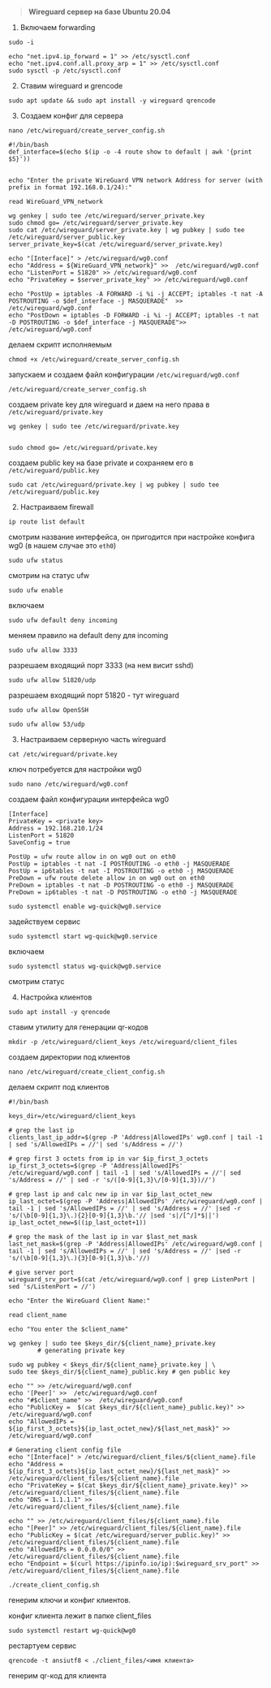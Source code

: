 > **Wireguard сервер на базе Ubuntu 20.04**

1. Включаем forwarding

`sudo -i`

```
echo "net.ipv4.ip_forward = 1" >> /etc/sysctl.conf
echo "net.ipv4.conf.all.proxy_arp = 1" >> /etc/sysctl.conf
sudo sysctl -p /etc/sysctl.conf
```

2. Ставим wireguard и grencode

`sudo apt update && sudo apt install -y wireguard qrencode`

3. Создаем конфиг для сервера 

`nano /etc/wireguard/create_server_config.sh`

```
#!/bin/bash
def_interface=$(echo $(ip -o -4 route show to default | awk '{print $5}'))


echo "Enter the private WireGuard VPN network Address for server (with prefix in format 192.168.0.1/24):"

read WireGuard_VPN_network

wg genkey | sudo tee /etc/wireguard/server_private.key
sudo chmod go= /etc/wireguard/server_private.key
sudo cat /etc/wireguard/server_private.key | wg pubkey | sudo tee /etc/wireguard/server_public.key
server_private_key=$(cat /etc/wireguard/server_private.key)

echo "[Interface]" > /etc/wireguard/wg0.conf
echo "Address = ${WireGuard_VPN_network}" >>  /etc/wireguard/wg0.conf
echo "ListenPort = 51820" >> /etc/wireguard/wg0.conf
echo "PrivateKey = $server_private_key" >> /etc/wireguard/wg0.conf

echo "PostUp = iptables -A FORWARD -i %i -j ACCEPT; iptables -t nat -A POSTROUTING -o $def_interface -j MASQUERADE"  >> /etc/wireguard/wg0.conf
echo "PostDown = iptables -D FORWARD -i %i -j ACCEPT; iptables -t nat -D POSTROUTING -o $def_interface -j MASQUERADE">> /etc/wireguard/wg0.conf

```

делаем скрипт исполняемым


`chmod +x /etc/wireguard/create_server_config.sh`


запускаем и создаем файл конфигурации `/etc/wireguard/wg0.conf`


`/etc/wireguard/create_server_config.sh`





создаем private key для wireguard и даем на него права в `/etc/wireguard/private.key`


```
wg genkey | sudo tee /etc/wireguard/private.key


sudo chmod go= /etc/wireguard/private.key
```

создаем public key на базе private и сохраняем его в `/etc/wireguard/public.key`


`sudo cat /etc/wireguard/private.key | wg pubkey | sudo tee /etc/wireguard/public.key`


2. Настраиваем firewall


`ip route list default`

смотрим название интерфейса, он пригодится при настройке конфига wg0 (в нашем случае это `eth0`)

`sudo ufw status`

смотрим на статус ufw 

`sudo ufw enable`

включаем

`sudo ufw default deny incoming`

меняем правило на default deny для incoming

`sudo ufw allow 3333`

разрешаем входящий порт 3333 (на нем висит sshd)

`sudo ufw allow 51820/udp`

разрешаем входящий порт 51820 - тут wireguard

`sudo ufw allow OpenSSH`


`sudo ufw allow 53/udp`


3. Настраиваем серверную часть wireguard

`cat /etc/wireguard/private.key`

ключ потребуется для настройки wg0

`sudo nano /etc/wireguard/wg0.conf`

создаем файл конфигурации интерфейса wg0


```
[Interface]
PrivateKey = <private key>
Address = 192.168.210.1/24
ListenPort = 51820
SaveConfig = true

PostUp = ufw route allow in on wg0 out on eth0
PostUp = iptables -t nat -I POSTROUTING -o eth0 -j MASQUERADE
PostUp = ip6tables -t nat -I POSTROUTING -o eth0 -j MASQUERADE
PreDown = ufw route delete allow in on wg0 out on eth0
PreDown = iptables -t nat -D POSTROUTING -o eth0 -j MASQUERADE
PreDown = ip6tables -t nat -D POSTROUTING -o eth0 -j MASQUERADE
```

`sudo systemctl enable wg-quick@wg0.service`

задействуем сервис 

`sudo systemctl start wg-quick@wg0.service`

включаем

`sudo systemctl status wg-quick@wg0.service`

смотрим статус 

4.	Настройка клиентов

`sudo apt install -y qrencode`

ставим утилиту для генерации qr-кодов 

`mkdir -p /etc/wireguard/client_keys /etc/wireguard/client_files`

создаем директории под клиентов


`nano /etc/wireguard/create_client_config.sh`

делаем скрипт под клиентов

```
#!/bin/bash

keys_dir=/etc/wireguard/client_keys

# grep the last ip
clients_last_ip_addr=$(grep -P 'Address|AllowedIPs' wg0.conf | tail -1 | sed 's/AllowedIPs = //'| sed 's/Address = //')

# grep first 3 octets from ip in var $ip_first_3_octets
ip_first_3_octets=$(grep -P 'Address|AllowedIPs' /etc/wireguard/wg0.conf | tail -1 | sed 's/AllowedIPs = //'| sed 's/Address = //' | sed -r 's/([0-9]{1,3}\/[0-9]{1,3})//')

# grep last ip and calc new ip in var $ip_last_octet_new
ip_last_octet=$(grep -P 'Address|AllowedIPs' /etc/wireguard/wg0.conf | tail -1 | sed 's/AllowedIPs = //' | sed 's/Address = //' |sed -r 's/(\b[0-9]{1,3}\.){2}[0-9]{1,3}\b.'// |sed 's|/[^/]*$||')
ip_last_octet_new=$((ip_last_octet+1))

# grep the mask of the last ip in var $last_net_mask
last_net_mask=$(grep -P 'Address|AllowedIPs' /etc/wireguard/wg0.conf | tail -1 | sed 's/AllowedIPs = //' | sed 's/Address = //' |sed -r 's/(\b[0-9]{1,3}\.){3}[0-9]{1,3}\b.'//)

# give server port
wireguard_srv_port=$(cat /etc/wireguard/wg0.conf | grep ListenPort | sed 's/ListenPort = //')

echo "Enter the WireGuard Client Name:"

read client_name

echo "You enter the $client_name"

wg genkey | sudo tee $keys_dir/${client_name}_private.key
        # generating private key

sudo wg pubkey < $keys_dir/${client_name}_private.key | \
sudo tee $keys_dir/${client_name}_public.key # gen public key

echo "" >> /etc/wireguard/wg0.conf
echo '[Peer]' >>  /etc/wireguard/wg0.conf
echo "#$client_name" >>  /etc/wireguard/wg0.conf
echo "PublicKey =  $(cat $keys_dir/${client_name}_public.key)" >> /etc/wireguard/wg0.conf
echo "AllowedIPs = ${ip_first_3_octets}${ip_last_octet_new}/${last_net_mask}" >> /etc/wireguard/wg0.conf

# Generating client config file
echo "[Interface]" > /etc/wireguard/client_files/${client_name}.file
echo "Address = ${ip_first_3_octets}${ip_last_octet_new}/${last_net_mask}" >> /etc/wireguard/client_files/${client_name}.file
echo "PrivateKey = $(cat $keys_dir/${client_name}_private.key)" >> /etc/wireguard/client_files/${client_name}.file
echo "DNS = 1.1.1.1" >> /etc/wireguard/client_files/${client_name}.file

echo "" >> /etc/wireguard/client_files/${client_name}.file
echo "[Peer]" >> /etc/wireguard/client_files/${client_name}.file
echo "PublicKey = $(cat /etc/wireguard/server_public.key)" >> /etc/wireguard/client_files/${client_name}.file
echo "AllowedIPs = 0.0.0.0/0" >> /etc/wireguard/client_files/${client_name}.file
echo "Endpoint = $(curl https://ipinfo.io/ip):$wireguard_srv_port" >> /etc/wireguard/client_files/${client_name}.file

```

`./create_client_config.sh`

генерим ключи и конфиг клиентов.

конфиг клиента лежит в папке client_files

`sudo systemctl restart wg-quick@wg0`

рестартуем сервис 

`qrencode -t ansiutf8 < ./client_files/<имя клиента>`

генерим qr-код для клиента 

